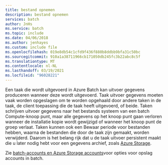 ```yaml
---
title: bestand opnemen
description: bestand opnemen
services: batch
author: JnHs
ms.service: batch
ms.topic: include
ms.date: 04/06/2018
ms.author: jenhayes
ms.custom: include file
ms.openlocfilehash: 019e8db54c1cfd9f436f880b8ddbb9bfa31c50bc
ms.sourcegitcommit: 910a1a38711966cb171050db245fc3b22abc8c5f
ms.translationtype: MT
ms.contentlocale: nl-NL
ms.lasthandoff: 03/19/2021
ms.locfileid: "96028221"
---
```

Een taak die wordt uitgevoerd in Azure Batch kan uitvoer gegevens produceren wanneer deze wordt uitgevoerd. Taak uitvoer gegevens moeten vaak worden opgeslagen om te worden opgehaald door andere taken in de taak, de client toepassing die de taak heeft uitgevoerd, of beide. Taken schrijven uitvoer gegevens naar het bestands systeem van een batch Compute-knoop punt, maar alle gegevens op het knoop punt gaan verloren wanneer de installatie kopie wordt gewijzigd of wanneer het knoop punt de groep verlaat. Taken kunnen ook een Bewaar periode voor bestanden hebben, waarna de bestanden die door de taak zijn gemaakt, worden verwijderd. Daarom is het belang rijk dat u de taak uitvoer persistent maakt die u later nodig hebt voor een gegevens archief, zoals [Azure Storage](../articles/storage/index.yml).

Zie [batch-accounts en Azure Storage accounts](../articles/batch/accounts.md#azure-storage-accounts)voor opties voor opslag accounts in batch.